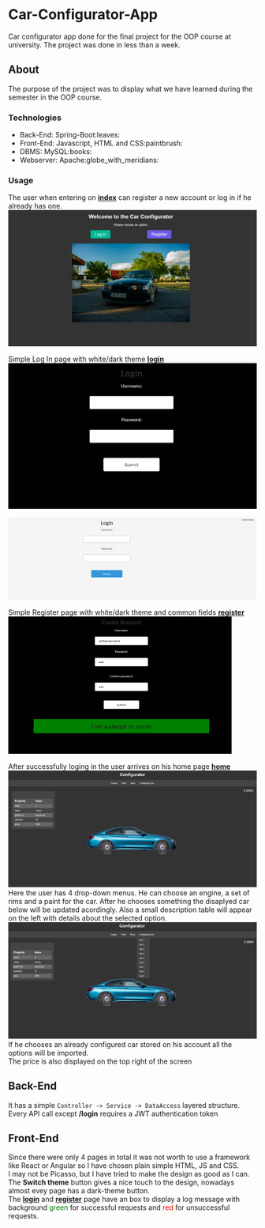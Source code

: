 # Car-Configurator-App

Car configurator app done for the final project for the OOP course at university. The project was done in less than a week.

## About

The purpose of the project was to display what we have learned during the semester in the OOP course.

### Technologies

<ul>
    <li>Back-End: Spring-Boot:leaves:</li>
    <li>Front-End: Javascript, HTML and CSS:paintbrush:</li>
    <li>DBMS: MySQL:books:</li>
    <li>Webserver: Apache:globe_with_meridians:</li>
</ul>

### Usage

The user when entering on [**index**](Front%20end/index.html) can register a new account or log in if he already has one.
![IndexPage](Media/Index.png)

Simple Log In page with white/dark theme [**login**](Front%20end/login.html)
![LoginPage](Media/DarkLogin.png)

![LoginPage](Media/LightLogin.png)

Simple Register page with white/dark theme and common fields [**register**](Front%20end/register.html)
![RegisterPage](Media/RegisterDark.png)

After successfully loging in the user arrives on his home page [**home**](Front%20end/configureCar.html)
![CarPage](Media/BlueCar.png)
<br>
Here the user has 4 drop-down menus. He can choose an engine, a set of rims and a paint for the car. After he chooses something the disaplyed car below will be updated acordingly. Also a small description table will appear on the left with details about the selected option.
![CarPage](Media/ListConfigured.png)
<br>
If he chooses an already configured car stored on his account all the options will be imported.
<br>
The price is also displayed on the top right of the screen

## Back-End

It has a simple `Controller -> Service -> DataAccess` layered structure.
<br>
Every API call except **/login** requires a JWT authentication token

## Front-End

Since there were only 4 pages in total it was not worth to use a framework like React or Angular so I have chosen plain simple HTML, JS and CSS.
<br>
I may not be Picasso, but I have tried to make the design as good as I can. The **Switch theme** button gives a nice touch to the design, nowadays almost evey page has a dark-theme button.
<br>
The [**login**](Front%20end/login.html) and [**register**](Front%20end/register.html) page have an box to display a log message with background <font color="green">green</font> for successful requests and <font color="red">red</font> for unsuccessful requests.
